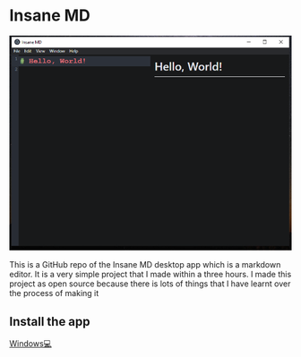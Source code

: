 # Insane MD

![screenshot](./doc/screenshot.PNG)

This is a GitHub repo of the Insane MD desktop app which is a markdown editor. It is a very simple project that I made within a three hours. I made this project as open source because there is lots of things that I have learnt over the process of making it

## Install the app

[Windows💻](https://1drv.ms/u/s!AvDTkBdRrlzjaxoFCOAVgytuhWs?e=JQYsba)
